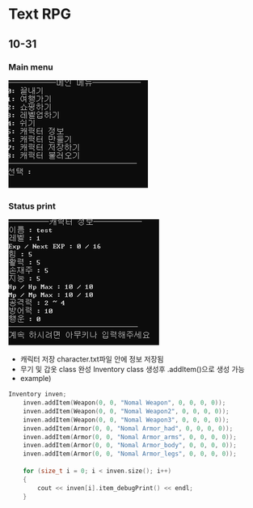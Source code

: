 
Text RPG
=============

10-31
-------------

### Main menu
<img src="./images/mainMenu.png">

### Status print
<img src="./images/Status.png">

+ 캐릭터 저장 character.txt파일 안에 정보 저장됨
+ 무기 및 갑옷 class 완성 Inventory class 생성후 .addItem()으로 생성 가능
+ example)
```c++
Inventory inven;
	inven.addItem(Weapon(0, 0, "Nomal Weapon", 0, 0, 0, 0));
	inven.addItem(Weapon(0, 0, "Nomal Weapon2", 0, 0, 0, 0));
	inven.addItem(Weapon(0, 0, "Nomal Weapon3", 0, 0, 0, 0));
	inven.addItem(Armor(0, 0, "Nomal Armor_had", 0, 0, 0, 0));
	inven.addItem(Armor(0, 0, "Nomal Armor_arms", 0, 0, 0, 0));
	inven.addItem(Armor(0, 0, "Nomal Armor_body", 0, 0, 0, 0));
	inven.addItem(Armor(0, 0, "Nomal Armor_legs", 0, 0, 0, 0));

	for (size_t i = 0; i < inven.size(); i++)
	{
		cout << inven[i].item_debugPrint() << endl;
	}
```